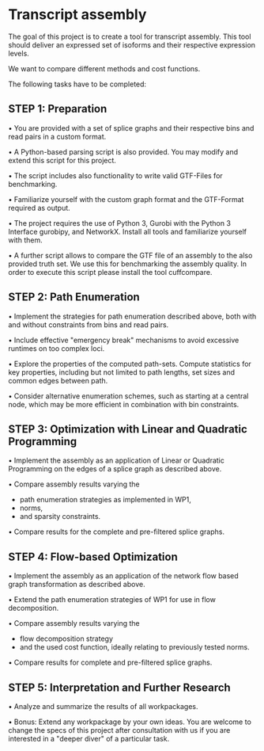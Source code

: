 # Transcript assembly

The goal of this project is to create a tool for transcript assembly. 
This tool should deliver an expressed set of isoforms and their respective expression levels.

We want to compare different methods and cost functions.

The following tasks have to be completed:

## STEP 1: Preparation

• You are provided with a set of splice graphs and their respective bins and read pairs in a custom format.

• A Python-based parsing script is also provided. You may modify and extend this script for this project.

• The script includes also functionality to write valid GTF-Files for benchmarking.

• Familiarize yourself with the custom graph format and the GTF-Format required as output.

• The project requires the use of Python 3, Gurobi with the Python 3 Interface gurobipy, and NetworkX.
Install all tools and familiarize yourself with them.

• A further script allows to compare the GTF file of an assembly to the also provided truth set. We use this
for benchmarking the assembly quality. In order to execute this script please install the tool cuffcompare.

## STEP 2: Path Enumeration

• Implement the strategies for path enumeration described above, both with and without constraints from
bins and read pairs.

• Include effective "emergency break" mechanisms to avoid excessive runtimes on too complex loci.

• Explore the properties of the computed path-sets. Compute statistics for key properties, including but
not limited to path lengths, set sizes and common edges between path.

• Consider alternative enumeration schemes, such as starting at a central node, which may be more efficient
in combination with bin constraints.

## STEP 3: Optimization with Linear and Quadratic Programming

• Implement the assembly as an application of Linear or Quadratic Programming on the edges of a splice
graph as described above.

• Compare assembly results varying the
  - path enumeration strategies as implemented in WP1,
  - norms,
  - and sparsity constraints.

• Compare results for the complete and pre-filtered splice graphs.

## STEP 4: Flow-based Optimization

• Implement the assembly as an application of the network flow based graph transformation as described above.

• Extend the path enumeration strategies of WP1 for use in flow decomposition.

• Compare assembly results varying the

  - flow decomposition strategy
  - and the used cost function, ideally relating to previously tested norms.

• Compare results for complete and pre-filtered splice graphs.

## STEP 5: Interpretation and Further Research

• Analyze and summarize the results of all workpackages.

• Bonus: Extend any workpackage by your own ideas. You are welcome to change the specs of this project
after consultation with us if you are interested in a "deeper diver" of a particular task.


